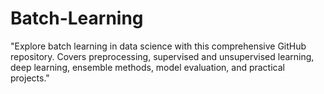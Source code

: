 # Batch-Learning
"Explore batch learning in data science with this comprehensive GitHub repository. Covers preprocessing, supervised and unsupervised learning, deep learning, ensemble methods, model evaluation, and practical projects."
